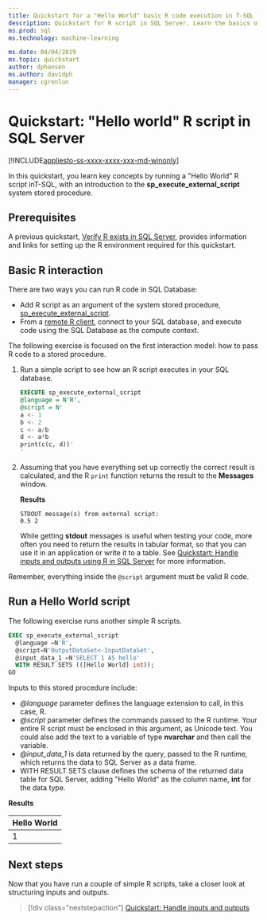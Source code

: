 ```yaml
---
title: Quickstart for a "Hello World" basic R code execution in T-SQL - SQL Server Machine Learning
description: Quickstart for R script in SQL Server. Learn the basics of calling R script using the sp_execute_external_script system stored procedure in a hello-world exercise.
ms.prod: sql
ms.technology: machine-learning

ms.date: 04/04/2019
ms.topic: quickstart
author: dphansen
ms.author: davidph
manager: cgronlun
---
```

# Quickstart: "Hello world" R script in SQL Server 
[!INCLUDE[appliesto-ss-xxxx-xxxx-xxx-md-winonly](../../includes/appliesto-ss-xxxx-xxxx-xxx-md-winonly.md)]

In this quickstart, you learn key concepts by running a "Hello World" R script inT-SQL, with an introduction to the **sp_execute_external_script** system stored procedure. 

## Prerequisites

A previous quickstart, [Verify R exists in SQL Server](quickstart-r-verify.md), provides information and links for setting up the R environment required for this quickstart.

## Basic R interaction

There are two ways you can run R code in SQL Database:

+ Add R script as an argument of the system stored procedure, [sp_execute_external_script](https://docs.microsoft.com/sql/relational-databases/system-stored-procedures/sp-execute-external-script-transact-sql).
+ From a [remote R client](https://docs.microsoft.com/sql/advanced-analytics/r/set-up-a-data-science-client), connect to your SQL database, and execute code using the SQL Database as the compute context.

The following exercise is focused on the first interaction model: how to pass R code to a stored procedure.

1. Run a simple script to see how an R script executes in your SQL database.

    ```sql
    EXECUTE sp_execute_external_script
    @language = N'R',
    @script = N'
    a <- 1
    b <- 2
    c <- a/b
    d <- a*b
    print(c(c, d))'
    '
    ```

2. Assuming that you have everything set up correctly the correct result is calculated, and the R `print` function returns the result to the **Messages** window.

    **Results**

    ```text
    STDOUT message(s) from external script: 
    0.5 2
    ```

    While getting **stdout** messages is useful when testing your code, more often you need to return the results in tabular format, so that you can use it in an application or write it to a table. See [Quickstart: Handle inputs and outputs using R in SQL Server](rtsql-working-with-inputs-and-outputs.md) for more information.

Remember, everything inside the `@script` argument must be valid R code.

## Run a Hello World script

The following exercise runs another simple R scripts.

```sql
EXEC sp_execute_external_script
  @language =N'R',
  @script=N'OutputDataSet<-InputDataSet',
  @input_data_1 =N'SELECT 1 AS hello'
  WITH RESULT SETS (([Hello World] int));
GO
```

Inputs to this stored procedure include:

+ *@language* parameter defines the language extension to call, in this case, R.
+ *@script* parameter defines the commands passed to the R runtime. Your entire R script must be enclosed in this argument, as Unicode text. You could also add the text to a variable of type **nvarchar** and then call the variable.
+ *@input_data_1* is data returned by the query, passed to the R runtime, which returns the data to SQL Server as a data frame.
+ WITH RESULT SETS clause defines the schema of the returned data table for SQL Server, adding "Hello World" as the column name, **int** for the data type.

**Results**

| Hello World |
|-------------|
| 1 |

## Next steps

Now that you have run a couple of simple R scripts, take a closer look at structuring inputs and outputs.

> [!div class="nextstepaction"]
> [Quickstart: Handle inputs and outputs](quickstart-r-inputs-and-outputs.md)
